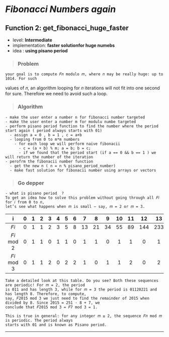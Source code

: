 # _**Fibonacci Numbers again**_

## **Function 2: get_fibonacci_huge_faster**

* level: **Intermediate**
* implementation: **faster solutionfor huge numebs**
* idea : **using pisano period** 

>### Problem
    your goal is to compute 𝐹𝑛 modulo 𝑚, where 𝑛 may be really huge: up to 1014. For such
values of 𝑛, an algorithm looping for 𝑛 iterations will not fit into one second for sure. Therefore we need to
avoid such a loop.

>### Algorithm
    - make the user enter a number n for fibonacci number targeted
    - make the user enter a number m for modulu numbe targeted
    - perform pisano period function to find the number where the period start again ( period always starts with 01)
      - assign a = 0 , b = 1 , c = a+b
      - looping from 0 to m*m numbers
        - for each loop we will perform naive fibonacii
          - c = (a + b) % m; a = b; b = c;
          - if we found that the period start (if a == 0 && b == 1 ) we will return the number of the iteration 
    - perofrm the fibonacii number function
      - get the new n ( n = n % pisano_period_number)
      - make fast solution for fibonacii number using arrays or vectors

>### Go depper

    - what is pisano period  ? 
    To get an idea how to solve this problem without going through all 𝐹𝑖 for 𝑖 from 0 to 𝑛,
    let’s see what happens when 𝑚 is small — say, 𝑚 = 2 or 𝑚 = 3.

|    i     |   0   |   1   |   2   |   3   |   4   |   5   |   6   |   7   |   8   |   9   |  10   |  11   |  12   |  13   |  14   |  15   |
| :------: | :---: | :---: | :---: | :---: | :---: | :---: | :---: | :---: | :---: | :---: | :---: | :---: | :---: | :---: | :---: | :---: |
|    𝐹𝑖    |   0   |   1   |   1   |   2   |   3   |   5   |   8   |  13   |  21   |  34   |  55   |  89   |  144  |  233  |  377  |  610  |
| 𝐹𝑖 mod 2 |   0   |   1   |   1   |   0   |   1   |   1   |   0   |   1   |   1   |   0   |   1   |   1   |   0   |   1   |   1   |   0   |
| 𝐹𝑖 mod 3 |   0   |   1   |   1   |   2   |   0   |   2   |   2   |   1   |   0   |   1   |   1   |   2   |   0   |   2   |   2   |   1   |


    Take a detailed look at this table. Do you see? Both these sequences are periodic! For 𝑚 = 2, the period
    is 011 and has length 3, while for 𝑚 = 3 the period is 01120221 and has length 8. Therefore, to compute,
    say, 𝐹2015 mod 3 we just need to find the remainder of 2015 when divided by 8. Since 2015 = 251 · 8 + 7, we
    conclude that 𝐹2015 mod 3 = 𝐹7 mod 3 = 1.

    This is true in general: for any integer 𝑚 ≥ 2, the sequence 𝐹𝑛 mod 𝑚 is periodic. The period always
    starts with 01 and is known as Pisano period.
---